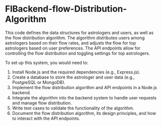 # FlBackend-flow-Distribution-Algorithm

This code defines the data structures for astrologers and users, as well as the flow distribution algorithm. The algorithm distributes users among astrologers based on their flow rates, and adjusts the flow for top astrologers based on user preferences. The API endpoints allow for controlling the flow distribution and toggling settings for top astrologers.

To set up this system, you would need to:

1. Install Node.js and the required dependencies (e.g., Express.js).
2. Create a database to store the astrologer and user data (e.g., PostgreSQL or MongoDB).
3. Implement the flow distribution algorithm and API endpoints in a Node.js backend.
4. Integrate the algorithm into the backend system to handle user requests and manage flow distribution.
5. Write test cases to validate the functionality of the algorithm.
6. Document the flow distribution algorithm, its design principles, and how to interact with the API endpoints.
